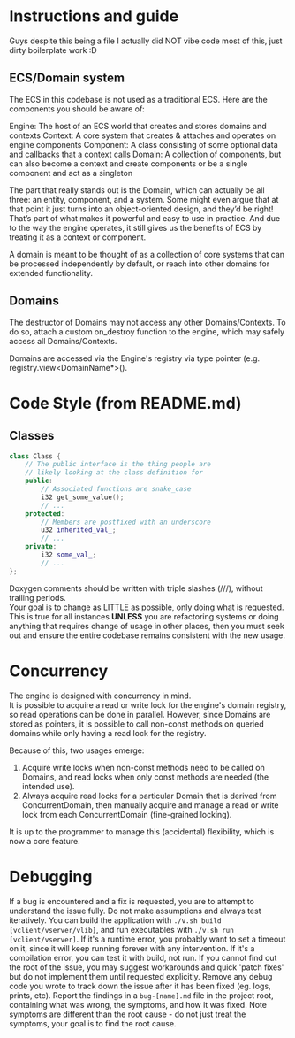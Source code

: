 # Instructions and guide

Guys despite this being a file I actually did NOT vibe code most of this, just dirty boilerplate work :D

## ECS/Domain system

The ECS in this codebase is not used as a traditional ECS. Here are the components you should be aware of:

Engine: The host of an ECS world that creates and stores domains and contexts
Context: A core system that creates & attaches and operates on engine components
Component: A class consisting of some optional data and callbacks that a context calls
Domain: A collection of components, but can also become a context and create components or be a single component and act
as a singleton

The part that really stands out is the Domain, which can actually be all three: an entity, component, and a system. Some
might even argue that at that point it just turns into an object-oriented design, and they’d be right! That’s part of
what makes it powerful and easy to use in practice. And due to the way the engine operates, it still gives us the
benefits of ECS by treating it as a context or component.

A domain is meant to be thought of as a collection of core systems that can be processed independently by default, or
reach into other domains for extended functionality.

## Domains

The destructor of Domains may not access any other Domains/Contexts. To do so, attach a custom on_destroy function to
the engine, which may safely access all Domains/Contexts.

Domains are accessed via the Engine's registry via type pointer (e.g. registry.view<DomainName*>().

# Code Style (from README.md)

## Classes

```c++
class Class {
    // The public interface is the thing people are
    // likely looking at the class definition for
    public:
        // Associated functions are snake_case
        i32 get_some_value();
        // ...
    protected:
        // Members are postfixed with an underscore
        u32 inherited_val_;
        // ...
    private:
        i32 some_val_;
        // ...
};
```

Doxygen comments should be written with triple slashes (///), without trailing periods.  
Your goal is to change as LITTLE as possible, only doing what is requested. This is true for all instances **UNLESS**
you are refactoring systems or doing anything that requires change of usage in other places, then you must seek out and
ensure the entire codebase remains consistent with the new usage.

# Concurrency

The engine is designed with concurrency in mind.  
It is possible to acquire a read or write lock for the engine's domain registry, so read operations can be
done in parallel. However, since Domains are stored as pointers, it is possible to call non-const methods
on queried domains while only having a read lock for the registry.

Because of this, two usages emerge:

1. Acquire write locks when non-const methods need to be called on Domains, and read locks when
   only const methods are needed (the intended use).
2. Always acquire read locks for a particular Domain that is derived from ConcurrentDomain,
   then manually acquire and manage a read or write lock from each ConcurrentDomain
   (fine-grained locking).

It is up to the programmer to manage this (accidental) flexibility, which is now a core feature.

# Debugging

If a bug is encountered and a fix is requested, you are to attempt to understand the issue fully. Do not make
assumptions and always test iteratively. You can build the application with `./v.sh build [vclient/vserver/vlib]`, and
run executables with `./v.sh run [vclient/vserver]`. If it's a runtime error, you probably want to set a timeout on it,
since it will keep running forever with any intervention. If it's a compilation error, you can test it with build, not
run. If you cannot find out the root of the issue, you may suggest workarounds and quick 'patch fixes' but do not
implement them until requested explicitly. Remove any debug code you wrote to track down the issue after it has been
fixed (eg. logs, prints, etc). Report the findings in a `bug-[name].md` file in the project root, containing what was
wrong, the symptoms, and how it was fixed. Note symptoms are different than the root cause - do not just treat the
symptoms, your goal is to find the root cause.  
